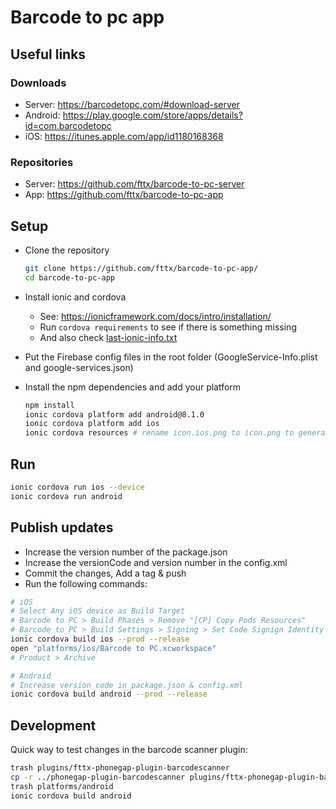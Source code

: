 # Barcode to pc app

## Useful links

### Downloads

* Server: <https://barcodetopc.com/#download-server>
* Android: <https://play.google.com/store/apps/details?id=com.barcodetopc>
* iOS: <https://itunes.apple.com/app/id1180168368>

### Repositories

* Server: <https://github.com/fttx/barcode-to-pc-server>
* App: <https://github.com/fttx/barcode-to-pc-app>


## Setup

- Clone the repository
    ```bash
    git clone https://github.com/fttx/barcode-to-pc-app/
    cd barcode-to-pc-app
    ```

- Install ionic and cordova
    - See: <https://ionicframework.com/docs/intro/installation/>
    - Run `cordova requirements` to see if there is something missing
    - And also check [last-ionic-info.txt](last-ionic-info.txt)

- Put the Firebase config files in the root folder (GoogleService-Info.plist and google-services.json)

- Install the npm dependencies and add your platform

    ```bash
    npm install
    ionic cordova platform add android@8.1.0
    ionic cordova platform add ios
    ionic cordova resources # rename icon.ios.png to icon.png to generate the iOS icons
    ```


## Run

```bash
ionic cordova run ios --device
ionic cordova run android
```

## Publish updates

- Increase the version number of the package.json
- Increase the versionCode and version number in the config.xml
- Commit the changes, Add a tag & push
- Run the following commands:

```bash
# iOS
# Select Any iOS device as Build Target
# Barcode to PC > Build Phases > Remove "[CP] Copy Pods Resources"
# Barcode to PC > Build Settings > Signing > Set Code Signign Identity to "iOS Developer"
ionic cordova build ios --prod --release
open "platforms/ios/Barcode to PC.xcworkspace"
# Product > Archive

# Android
# Increase version code in package.json & config.xml
ionic cordova build android --prod --release
```


## Development

Quick way to test changes in the barcode scanner plugin:

```bash
trash plugins/fttx-phonegap-plugin-barcodescanner
cp -r ../phonegap-plugin-barcodescanner plugins/fttx-phonegap-plugin-barcodescanner
trash platforms/android
ionic cordova build android
```
